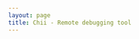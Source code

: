 ```yaml
---
layout: page
title: Chii - Remote debugging tool
---
```


<script setup>
import Chii from '@theme/components/Chii.vue'
</script>

<Chii />

